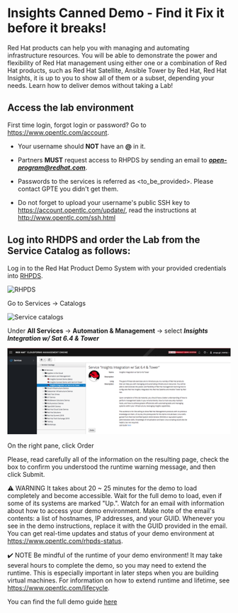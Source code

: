 # Insights Canned Demo - Find it Fix it before it breaks!
Red Hat products can help you with managing and automating infrastructure resources. You will be able to demonstrate the power and flexibility of Red Hat management using either one or a combination of Red Hat products, such as Red Hat Satellite, Ansible Tower by Red Hat, Red Hat Insights, it is up to you to show all of them or a subset, depending your needs. Learn how to deliver demos without taking a Lab!

## Access the lab environment

First time login, forgot login or password? Go to https://www.opentlc.com/account.

* Your username should **NOT** have an **@** in it.

* Partners **MUST** request access to RHPDS by sending an email to ***open-program@redhat.com***.
 
* Passwords to the services is referred as \<to\_be\_provided\>. Please contact GPTE you didn't get them.

* Do not forget to upload your username's public SSH key to https://account.opentlc.com/update/, read the instructions at http://www.opentlc.com/ssh.html

## Log into RHDPS and order the Lab from the Service Catalog as follows:

Log in to the Red Hat Product Demo System with your provided credentials into [RHPDS](https://rhpds.redhat.com/).
 
![RHPDS](images/rhpds_login.png)
 
Go to Services -> Catalogs

![Service catalogs](images/rhpds-navigate-to-service-catalog.png)
 
Under **All Services** -> **Automation & Management** -> select ***Insights Integration w/ Sat 6.4 & Tower***
  
![Insights Canned Demo](images/rhpds-order-demo.png)

On the right pane, click Order

Please, read carefully all of the information on the resulting page, check the box to confirm you understood the runtime warning message, and then click Submit.

⚠️ WARNING It takes about 20 ~ 25 minutes for the demo to load completely and become accessible. Wait for the full demo to load, even if some of its systems are marked "Up.". Watch for an email with information about how to access your demo environment. Make note of the email's contents: a list of hostnames, IP addresses, and your GUID. Whenever you see in the demo instructions, replace it with the GUID provided in the email. You can get real-time updates and status of your demo environment at https://www.opentlc.com/rhpds-status.

✔️ NOTE Be mindful of the runtime of your demo environment! It may take several hours to complete the demo, so you may need to extend the runtime. This is especially important in later steps when you are building virtual machines. For information on how to extend runtime and lifetime, see https://www.opentlc.com/lifecycle.

You can find the full demo guide [here](https://github.com/amayagil/InsightsCannedDemo64/blob/master/Guide.md)
